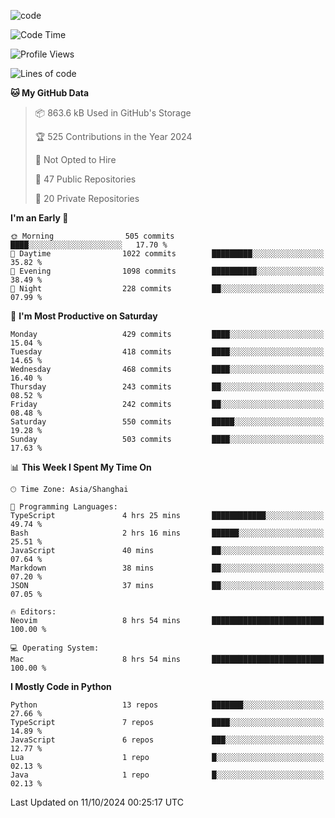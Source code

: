 
<!--
**liuyaanng/liuyaanng** is a ✨ _special_ ✨ repository because its `README.md` (this file) appears on your GitHub profile.

Here are some ideas to get you started:

- 🔭 I’m currently working on ...
- 🌱 I’m currently learning ...
- 👯 I’m looking to collaborate on ...
- 🤔 I’m looking for help with ...
- 💬 Ask me about ...
- 📫 How to reach me: ...
- 😄 Pronouns: ...
- ⚡ Fun fact: ...
-->


![code](https://cdn.jsdelivr.net/gh/liuyaanng/liuyaanng@1.0/code.gif) 

<!--START_SECTION:waka-->
![Code Time](http://img.shields.io/badge/Code%20Time-909%20hrs%2013%20mins-blue)

![Profile Views](http://img.shields.io/badge/Profile%20Views-0-blue)

![Lines of code](https://img.shields.io/badge/From%20Hello%20World%20I%27ve%20Written-14.8%20million%20lines%20of%20code-blue)

**🐱 My GitHub Data** 

> 📦 863.6 kB Used in GitHub's Storage 
 > 
> 🏆 525 Contributions in the Year 2024
 > 
> 🚫 Not Opted to Hire
 > 
> 📜 47 Public Repositories 
 > 
> 🔑 20 Private Repositories 
 > 
**I'm an Early 🐤** 

```text
🌞 Morning                505 commits         ████░░░░░░░░░░░░░░░░░░░░░   17.70 % 
🌆 Daytime                1022 commits        █████████░░░░░░░░░░░░░░░░   35.82 % 
🌃 Evening                1098 commits        ██████████░░░░░░░░░░░░░░░   38.49 % 
🌙 Night                  228 commits         ██░░░░░░░░░░░░░░░░░░░░░░░   07.99 % 
```
📅 **I'm Most Productive on Saturday** 

```text
Monday                   429 commits         ████░░░░░░░░░░░░░░░░░░░░░   15.04 % 
Tuesday                  418 commits         ████░░░░░░░░░░░░░░░░░░░░░   14.65 % 
Wednesday                468 commits         ████░░░░░░░░░░░░░░░░░░░░░   16.40 % 
Thursday                 243 commits         ██░░░░░░░░░░░░░░░░░░░░░░░   08.52 % 
Friday                   242 commits         ██░░░░░░░░░░░░░░░░░░░░░░░   08.48 % 
Saturday                 550 commits         █████░░░░░░░░░░░░░░░░░░░░   19.28 % 
Sunday                   503 commits         ████░░░░░░░░░░░░░░░░░░░░░   17.63 % 
```


📊 **This Week I Spent My Time On** 

```text
🕑︎ Time Zone: Asia/Shanghai

💬 Programming Languages: 
TypeScript               4 hrs 25 mins       ████████████░░░░░░░░░░░░░   49.74 % 
Bash                     2 hrs 16 mins       ██████░░░░░░░░░░░░░░░░░░░   25.51 % 
JavaScript               40 mins             ██░░░░░░░░░░░░░░░░░░░░░░░   07.64 % 
Markdown                 38 mins             ██░░░░░░░░░░░░░░░░░░░░░░░   07.20 % 
JSON                     37 mins             ██░░░░░░░░░░░░░░░░░░░░░░░   07.05 % 

🔥 Editors: 
Neovim                   8 hrs 54 mins       █████████████████████████   100.00 % 

💻 Operating System: 
Mac                      8 hrs 54 mins       █████████████████████████   100.00 % 
```

**I Mostly Code in Python** 

```text
Python                   13 repos            ███████░░░░░░░░░░░░░░░░░░   27.66 % 
TypeScript               7 repos             ████░░░░░░░░░░░░░░░░░░░░░   14.89 % 
JavaScript               6 repos             ███░░░░░░░░░░░░░░░░░░░░░░   12.77 % 
Lua                      1 repo              █░░░░░░░░░░░░░░░░░░░░░░░░   02.13 % 
Java                     1 repo              █░░░░░░░░░░░░░░░░░░░░░░░░   02.13 % 
```




 Last Updated on 11/10/2024 00:25:17 UTC
<!--END_SECTION:waka-->
